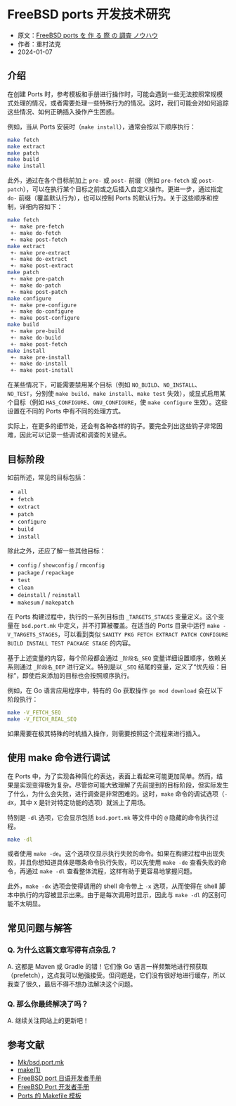 # FreeBSD ports 开发技术研究

- 原文：[FreeBSD ports を 作 る 際 の 調査 ノウハウ](https://qiita.com/nanorkyo/items/bc1860f624823501e197)
- 作者：重村法克
- 2024-01-07

## 介绍

在创建 Ports 时，参考模板和手册进行操作时，可能会遇到一些无法按照常规模式处理的情况，或者需要处理一些特殊行为的情况。这时，我们可能会对如何追踪这些情况、如何正确插入操作产生困惑。

例如，当从 Ports 安装时（`make install`），通常会按以下顺序执行：

```sh
make fetch
make extract
make patch
make build
make install
```

此外，通过在各个目标前加上 `pre-` 或 `post-` 前缀（例如 `pre-fetch` 或 `post-patch`），可以在执行某个目标之前或之后插入自定义操作。更进一步，通过指定 `do-` 前缀（覆盖默认行为），也可以控制 Ports 的默认行为。关于这些顺序和控制，详细内容如下：

```sh
make fetch
 +- make pre-fetch
 +- make do-fetch
 +- make post-fetch
make extract
 +- make pre-extract
 +- make do-extract
 +- make post-extract
make patch
 +- make pre-patch
 +- make do-patch
 +- make post-patch
make configure
 +- make pre-configure
 +- make do-configure
 +- make post-configure
make build
 +- make pre-build
 +- make do-build
 +- make post-fetch
make install
 +- make pre-install
 +- make do-install
 +- make post-install
```

在某些情况下，可能需要禁用某个目标（例如 `NO_BUILD`、`NO_INSTALL`、`NO_TEST`，分别使 `make build`、`make install`、`make test` 失效），或显式启用某个目标（例如 `HAS_CONFIGURE`、`GNU_CONFIGURE`，使 `make configure` 生效）。这些设置在不同的 Ports 中有不同的处理方式。

实际上，在更多的细节处，还会有各种各样的钩子。要完全列出这些钩子非常困难，因此可以记录一些调试和调查的关键点。

## 目标阶段

如前所述，常见的目标包括：

- `all`
- `fetch`
- `extract`
- `patch`
- `configure`
- `build`
- `install`

除此之外，还应了解一些其他目标：

- `config` / `showconfig` / `rmconfig`
- `package` / `repackage`
- `test`
- `clean`
- `deinstall` / `reinstall`
- `makesum` / `makepatch`

在 Ports 构建过程中，执行的一系列目标由 `_TARGETS_STAGES` 变量定义。这个变量在 `bsd.port.mk` 中定义，并不打算被覆盖。在适当的 Ports 目录中运行 `make -V_TARGETS_STAGES`，可以看到类似 `SANITY PKG FETCH EXTRACT PATCH CONFIGURE BUILD INSTALL TEST PACKAGE STAGE` 的内容。

基于上述变量的内容，每个阶段都会通过 `_阶段名_SEQ` 变量详细设置顺序，依赖关系则通过 `_阶段名_DEP` 进行定义。特别是以 `_SEQ` 结尾的变量，定义了“优先级：目标”，即使后来添加的目标也会按照顺序执行。

例如，在 Go 语言应用程序中，特有的 Go 获取操作 `go mod download` 会在以下阶段执行：

```sh
make -V_FETCH_SEQ
make -V_FETCH_REAL_SEQ
```

如果需要在极其特殊的时机插入操作，则需要按照这个流程来进行插入。

## 使用 make 命令进行调试

在 Ports 中，为了实现各种简化的表达，表面上看起来可能更加简单。然而，结果是实现变得极为复杂。尽管你可能大致理解了先前提到的目标阶段，但实际发生了什么，为什么会失败，进行调查是非常困难的。这时，`make` 命令的调试选项（`-dX`，其中 `X` 是针对特定功能的选项）就派上了用场。

特别是 `-dl` 选项，它会显示包括 `bsd.port.mk` 等文件中的 `@` 隐藏的命令执行过程。

```sh
make -dl
```

或者使用 `make -de`。这个选项仅显示执行失败的命令。如果在构建过程中出现失败，并且你想知道具体是哪条命令执行失败，可以先使用 `make -de` 查看失败的命令，再通过 `make -dl` 查看整体流程，这样有助于更容易地掌握问题。

此外，`make -dx` 选项会使得调用的 shell 命令带上 `-x` 选项，从而使得在 shell 脚本中执行的内容被显示出来。由于是每次调用时显示，因此与 `make -dl` 的区别可能不太明显。

## 常见问题与解答

### Q. 为什么这篇文章写得有点杂乱？

A. 这都是 Maven 或 Gradle 的错！它们像 Go 语言一样频繁地进行预获取（prefetch），这点我可以勉强接受。但问题是，它们没有很好地进行缓存，所以我查了很久，最后不得不想办法解决这个问题。

### Q. 那么你最终解决了吗？

A. 继续关注网站上的更新吧！

## 参考文献

- [Mk/bsd.port.mk](https://cgit.freebsd.org/ports/tree/Mk/bsd.port.mk)
- [make(1)](https://man.freebsd.org/cgi/man.cgi?make%281%29)
- [FreeBSD port 日语开发者手册](https://docs.freebsd.org/ja/books/porters-handbook/)
- [FreeBSD Port 开发者手册](https://docs.freebsd.org/en/books/porters-handbook/)
- [Ports 的 Makefile 模板](https://cgit.freebsd.org/ports/tree/Templates/Makefile)
